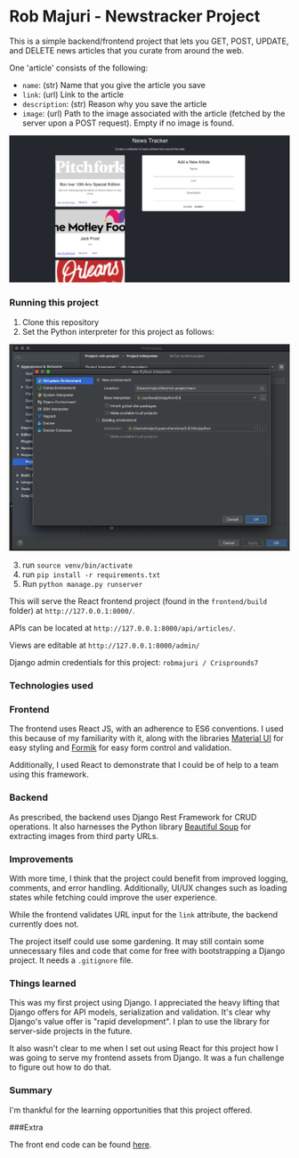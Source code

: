 # Rob Majuri - Newstracker Project

This is a simple backend/frontend project that lets you GET, POST, UPDATE, and DELETE news articles that you curate from around the web.

One 'article' consists of the following:

* `name`: (str) Name that you give the article you save
* `link`: (url) Link to the article
* `description`: (str) Reason why you save the article
* `image`: (url) Path to the image associated with the article (fetched by the server upon a POST request). Empty if no image is found.

![FE screenshot](./FE.png)


### Running this project
1. Clone this repository
2. Set the Python interpreter for this project as follows:

![Example for setting this project's interpreter](./example.png)

3. run `source venv/bin/activate`
4. run `pip install -r requirements.txt`
5. Run `python manage.py runserver`

This will serve the React frontend project (found in the `frontend/build` folder) at `http://127.0.0.1:8000/`.

APIs can be located at `http://127.0.0.1:8000/api/articles/`.

Views are editable at `http://127.0.0.1:8000/admin/`

Django admin credentials for this project: `robmajuri / Crisprounds7`

### Technologies used

### Frontend
The frontend uses React JS, with an adherence to ES6 conventions. I used this because of my familiarity with it, along with the libraries [Material UI](https://material-ui.com/) for easy styling and [Formik](https://formik.org/) for easy form control and validation.

Additionally, I used React to demonstrate that I could be of help to a team using this framework.
 
### Backend

As prescribed, the backend uses Django Rest Framework for CRUD operations. It also harnesses the Python library [Beautiful Soup](https://www.crummy.com/software/BeautifulSoup/bs4/doc/) for extracting images from third party URLs.

### Improvements

With more time, I think that the project could benefit from improved logging, comments, and error handling. Additionally, UI/UX changes such as loading states while fetching could improve the user experience.

While the frontend validates URL input for the `link` attribute, the backend currently does not.

The project itself could use some gardening. It may still contain some unnecessary files and code that come for free with bootstrapping a Django project. It needs a `.gitignore` file.

### Things learned

This was my first project using Django. I appreciated the heavy lifting that Django offers for API models, serialization and validation. It's clear why Django's value offer is "rapid development". I plan to use the library for server-side projects in the future.

It also wasn't clear to me when I set out using React for this project how I was going to serve my frontend assets from Django. It was a fun challenge to figure out how to do that.

### Summary
I'm thankful for the learning opportunities that this project offered. 

###Extra 

The front end code can be found [here](https://github.com/rmajuri/rob-project-fe).

